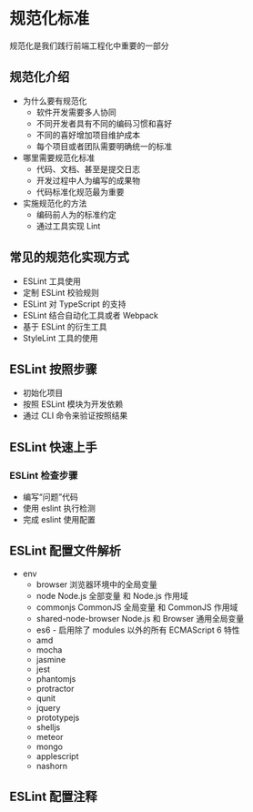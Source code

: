 # 规范化标准

规范化是我们践行前端工程化中重要的一部分

## 规范化介绍

- 为什么要有规范化
  - 软件开发需要多人协同
  - 不同开发者具有不同的编码习惯和喜好
  - 不同的喜好增加项目维护成本
  - 每个项目或者团队需要明确统一的标准
- 哪里需要规范化标准
  - 代码、文档、甚至是提交日志
  - 开发过程中人为编写的成果物
  - 代码标准化规范最为重要
- 实施规范化的方法
  - 编码前人为的标准约定
  - 通过工具实现 Lint

## 常见的规范化实现方式

- ESLint 工具使用
- 定制 ESLint 校验规则
- ESLint 对 TypeScript 的支持
- ESLint 结合自动化工具或者 Webpack
- 基于 ESLint 的衍生工具
- StyleLint 工具的使用

## ESLint 按照步骤

- 初始化项目
- 按照 ESLint 模块为开发依赖
- 通过 CLI 命令来验证按照结果

## ESLint 快速上手

### ESLint 检查步骤

- 编写“问题”代码
- 使用 eslint 执行检测
- 完成 eslint 使用配置

## ESLint 配置文件解析

- env
  - browser 浏览器环境中的全局变量
  - node Node.js 全部变量 和 Node.js 作用域
  - commonjs CommonJS 全局变量 和 CommonJS 作用域
  - shared-node-browser Node.js 和 Browser 通用全局变量
  - es6 - 启用除了 modules 以外的所有 ECMAScript 6 特性
  - amd
  - mocha
  - jasmine
  - jest
  - phantomjs
  - protractor
  - qunit
  - jquery
  - prototypejs
  - shelljs
  - meteor
  - mongo
  - applescript
  - nashorn

## ESLint 配置注释
